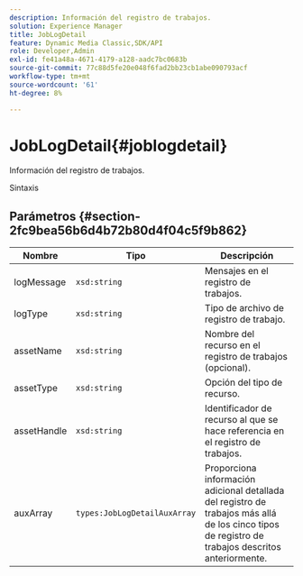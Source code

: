 ```yaml
---
description: Información del registro de trabajos.
solution: Experience Manager
title: JobLogDetail
feature: Dynamic Media Classic,SDK/API
role: Developer,Admin
exl-id: fe41a48a-4671-4179-a128-aadc7bc0683b
source-git-commit: 77c88d5fe20e048f6fad2bb23cb1abe090793acf
workflow-type: tm+mt
source-wordcount: '61'
ht-degree: 8%

---
```


# JobLogDetail{#joblogdetail}

Información del registro de trabajos.

Sintaxis

## Parámetros {#section-2fc9bea56b6d4b72b80d4f04c5f9b862}

| Nombre | Tipo | Descripción |
|---|---|---|
| logMessage | `xsd:string` | Mensajes en el registro de trabajos. |
| logType | `xsd:string` | Tipo de archivo de registro de trabajo. |
| assetName | `xsd:string` | Nombre del recurso en el registro de trabajos (opcional). |
| assetType | `xsd:string` | Opción del tipo de recurso. |
| assetHandle | `xsd:string` | Identificador de recurso al que se hace referencia en el registro de trabajos. |
| auxArray | `types:JobLogDetailAuxArray` | Proporciona información adicional detallada del registro de trabajos más allá de los cinco tipos de registro de trabajos descritos anteriormente. |
